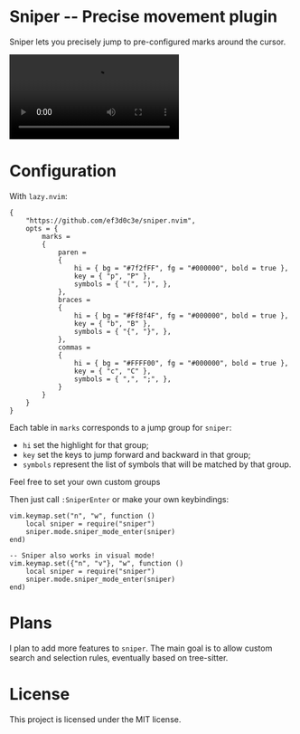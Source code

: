 # Sniper -- Precise movement plugin

Sniper lets you precisely jump to pre-configured marks around the cursor.

![Demo](./demo.mp4)

# Configuration

With `lazy.nvim`:
```
{
    "https://github.com/ef3d0c3e/sniper.nvim",
    opts = {
        marks =
        {
            paren =
            {
                hi = { bg = "#7f2fFF", fg = "#000000", bold = true },
                key = { "p", "P" },
                symbols = { "(", ")", },
            },
            braces =
            {
                hi = { bg = "#Ff8f4F", fg = "#000000", bold = true },
                key = { "b", "B" },
                symbols = { "{", "}", },
            },
            commas =
            {
                hi = { bg = "#FFFF00", fg = "#000000", bold = true },
                key = { "c", "C" },
                symbols = { ",", ";", },
            }
        }
    }
}
```

Each table in `marks` corresponds to a jump group for `sniper`:
 * `hi` set the highlight for that group;
 * `key` set the keys to jump forward and backward in that group;
 * `symbols` represent the list of symbols that will be matched by that group.

Feel free to set your own custom groups

Then just call `:SniperEnter` or make your own keybindings:
```
vim.keymap.set("n", "w", function ()
    local sniper = require("sniper")
    sniper.mode.sniper_mode_enter(sniper)
end)

-- Sniper also works in visual mode!
vim.keymap.set({"n", "v"}, "w", function ()
    local sniper = require("sniper")
    sniper.mode.sniper_mode_enter(sniper)
end)
```

# Plans

I plan to add more features to `sniper`. The main goal is to allow custom search and selection rules, eventually based on tree-sitter.

# License

This project is licensed under the MIT license.
